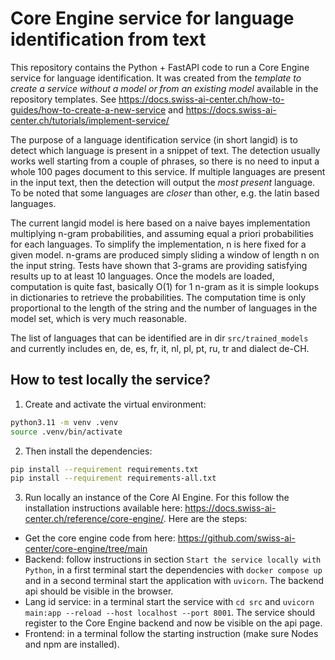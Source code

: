 # Core Engine service for language identification from text

This repository contains the Python + FastAPI code to run a Core Engine
service for language identification. It was created from the *template to create a service
without a model or from an existing model* available in the repository templates. See
<https://docs.swiss-ai-center.ch/how-to-guides/how-to-create-a-new-service> and 
<https://docs.swiss-ai-center.ch/tutorials/implement-service/>

The purpose of a language identification service (in short langid) is to detect which 
language is present in a snippet of text. The detection usually works well starting from 
a couple of phrases, so there is no need to input a whole 100 pages document to this 
service. If multiple languages are present in the input text, then the detection will 
output the *most present* language. To be noted that some languages are *closer* than
other, e.g. the latin based languages.

The current langid model is here based on a naive bayes implementation multiplying n-gram
probabilities, and assuming equal a priori probabilities for each languages. To simplify
the implementation, n is here fixed for a given model. n-grams are produced simply sliding
a window of length n on the input string. Tests have shown that 3-grams are providing
satisfying results up to at least 10 languages. Once the models are loaded, computation is
quite fast, basically O(1) for 1 n-gram as it is simple lookups in dictionaries to
retrieve the probabilities. The computation time is only proportional to the length
of the string and the number of languages in the model set, which is very much
reasonable.

The list of languages that can be identified are in dir `src/trained_models` and 
currently includes en, de, es, fr, it, nl, pl, pt, ru, tr and dialect de-CH.

## How to test locally the service?

1. Create and activate the virtual environment:
```sh
python3.11 -m venv .venv
source .venv/bin/activate
```

2. Then install the dependencies:
```sh
pip install --requirement requirements.txt
pip install --requirement requirements-all.txt
```

3. Run locally an instance of the Core AI Engine. For this follow the installation 
instructions available here: https://docs.swiss-ai-center.ch/reference/core-engine/. Here are
the steps:
  - Get the core engine code from here: https://github.com/swiss-ai-center/core-engine/tree/main
  - Backend: follow instructions in section `Start the service locally with Python`, in a first
    terminal start the dependencies with `docker compose up` and in a second terminal start the
    application with `uvicorn`. The backend api should be visible in the browser.
  - Lang id service: in a terminal start the service with `cd src` and 
    `uvicorn main:app --reload --host localhost --port 8001`. The service should register to the
    Core Engine backend and now be visible on the api page.
  - Frontend: in a terminal follow the starting instruction (make sure Nodes and npm are 
    installed).

